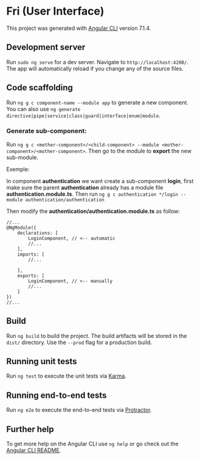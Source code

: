 # Fri (User Interface)

This project was generated with [Angular CLI](https://github.com/angular/angular-cli) version 7.1.4.

## Development server

Run `sudo ng serve` for a dev server. Navigate to `http://localhost:4200/`. 
The app will automatically reload if you change any of the source files.

## Code scaffolding

Run `ng g c component-name --module app` to generate a new component. 
You can also use `ng generate directive|pipe|service|class|guard|interface|enum|module`.

### Generate sub-component:

Run `ng g c <mother-component>/<child-component> --module <mother-component>/<mother-component>`. Then go to the module to **export** the new sub-module.

Exemple:

In component **authentication** we want create a sub-component **login**,
first make sure the parent **authentication** already has a module file **authentication.module.ts**. 
Then run `ng g c authentication */login --module authentication/authentication`

Then modify the **authentication/authentication.module.ts** as follow:

```angular2
//...
@NgModule({
    declarations: [
        LoginComponent, // <-- automatic
        //...
    ],
    imports: [
        //...

    ],
    exports: [
        LoginComponent, // <-- manually
        //...
    ]
})
//...
```

## Build
Run `ng build` to build the project. The build artifacts will be stored in the `dist/` directory. Use the `--prod` flag for a production build.

## Running unit tests

Run `ng test` to execute the unit tests via [Karma](https://karma-runner.github.io).

## Running end-to-end tests

Run `ng e2e` to execute the end-to-end tests via [Protractor](http://www.protractortest.org/).

## Further help

To get more help on the Angular CLI use `ng help` or go check out the [Angular CLI README](https://github.com/angular/angular-cli/blob/master/README.md).
